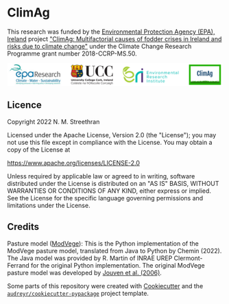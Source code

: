 # ClimAg

This research was funded by the [Environmental Protection Agency (EPA), Ireland][EPA]
project ["ClimAg: Multifactorial causes of fodder crises in Ireland and risks due to climate change"][ClimAg]
under the Climate Change Research Programme grant number 2018-CCRP-MS.50.

![ClimAg project logos](https://raw.githubusercontent.com/ClimAg/.github/main/images/logos.png)

## Licence

Copyright 2022 N. M. Streethran

Licensed under the Apache License, Version 2.0 (the "License");
you may not use this file except in compliance with the License.
You may obtain a copy of the License at

  <https://www.apache.org/licenses/LICENSE-2.0>

Unless required by applicable law or agreed to in writing, software
distributed under the License is distributed on an "AS IS" BASIS,
WITHOUT WARRANTIES OR CONDITIONS OF ANY KIND, either express or implied.
See the License for the specific language governing permissions and
limitations under the License.

## Credits

Pasture model ([ModVege]): This is the Python implementation of the ModVege
pasture model, translated from Java to Python by Chemin (2022).
The Java model was provided by R. Martin of INRAE UREP Clermont-Ferrand
for the original Python implementation.
The original ModVege pasture model was developed by
[Jouven et al. (2006)][Jouven].

Some parts of this repository were created with [Cookiecutter] and the
[`audreyr/cookiecutter-pypackage`][audreyr] project template.

[EPA]: https://www.epa.ie/
[ClimAg]: https://www.ucc.ie/en/eel/projects/climag/
[ModVege]: https://github.com/YannChemin/modvege
[Jouven]: https://doi.org/10.1111/j.1365-2494.2006.00515.x
[Cookiecutter]: https://github.com/audreyr/cookiecutter
[audreyr]: https://github.com/audreyr/cookiecutter-pypackage
